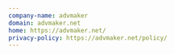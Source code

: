 ```yaml
---
company-name: advmaker
domain: advmaker.net
home: https://advmaker.net/
privacy-policy: https://advmaker.net/policy/
---
```




